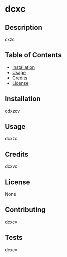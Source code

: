# dcxc
  
## Description
  
cxzc


## Table of Contents

* [Installation](#installation)
* [Usage](#usage)
* [Credits](#credits)
* [License](#license)


## Installation

cdxzcv


## Usage

dcxzc


## Credits

dcxvc


## License

None


## Contributing

dcxcv


## Tests

dcxcv
  
    